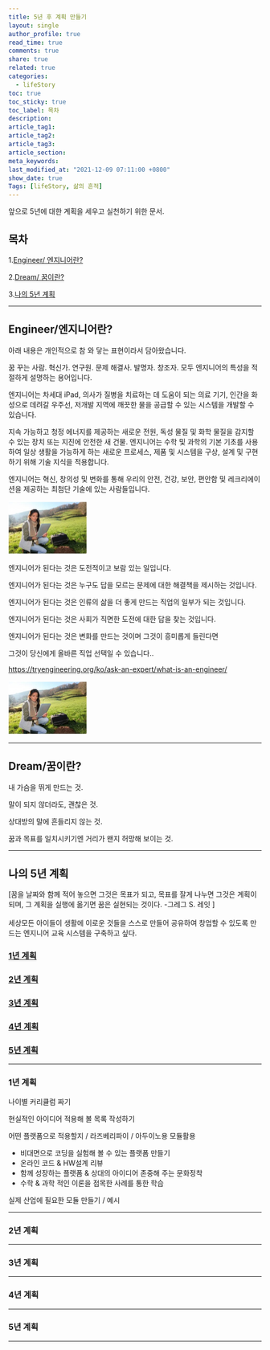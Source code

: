 ```yaml
---
title: 5년 후 계획 만들기
layout: single
author_profile: true
read_time: true
comments: true
share: true
related: true
categories:
  - lifeStory
toc: true
toc_sticky: true
toc_label: 목차
description:
article_tag1:
article_tag2:
article_tag3:
article_section:
meta_keywords:
last_modified_at: "2021-12-09 07:11:00 +0800"
show_date: true
Tags: [lifeStory, 삶의 흔적]
---
```


앞으로 5년에 대한 계획을 세우고 실천하기 위한 문서.

## 목차

1.[Engineer/ 엔지니어란?](#Engineer/엔지니어란?)

2.[Dream/ 꿈이란?](#Dream/꿈이란?)

3.[나의 5년 계획](#나의-5년-계획)

---

## Engineer/엔지니어란?

아래 내용은 개인적으로 참 와 닿는 표현이라서 담아왔습니다.

꿈 꾸는 사람. 혁신가. 연구원. 문제 해결사. 발명자. 창조자. 모두 엔지니어의 특성을 적절하게 설명하는 용어입니다.

엔지니어는 차세대 iPad, 의사가 질병을 치료하는 데 도움이 되는 의료 기기, 인간을 화성으로 데려갈 우주선, 저개발 지역에 깨끗한 물을 공급할 수 있는 시스템을 개발할 수 있습니다.

지속 가능하고 청정 에너지를 제공하는 새로운 전원, 독성 물질 및 화학 물질을 감지할 수 있는 장치 또는 지진에 안전한 새 건물. 엔지니어는 수학 및 과학의 기본 기초를 사용하여 일상 생활을 가능하게 하는 새로운 프로세스, 제품 및 시스템을 구상, 설계 및 구현하기 위해 기술 지식을 적용합니다.

엔지니어는 혁신, 창의성 및 변화를 통해 우리의 안전, 건강, 보안, 편안함 및 레크리에이션을 제공하는 최첨단 기술에 있는 사람들입니다.

<img src="../../../assets\images\post\lifeStory\20211209_1.jpg" alt="rpi1" style="zoom: 50%;"/>

엔지니어가 된다는 것은 도전적이고 보람 있는 일입니다.

엔지니어가 된다는 것은 누구도 답을 모르는 문제에 대한 해결책을 제시하는 것입니다.

엔지니어가 된다는 것은 인류의 삶을 더 좋게 만드는 직업의 일부가 되는 것입니다.

엔지니어가 된다는 것은 사회가 직면한 도전에 대한 답을 찾는 것입니다.

엔지니어가 된다는 것은 변화를 만드는 것이며 그것이 흥미롭게 들린다면

그것이 당신에게 올바른 직업 선택일 수 있습니다..

https://tryengineering.org/ko/ask-an-expert/what-is-an-engineer/

<img src="../../../assets\images\post\lifeStory\20211209_1.jpg" alt="rpi1" style="zoom: 50%;"/>

---

## Dream/꿈이란?

내 가슴을 뛰게 만드는 것.

말이 되지 않더라도, 괜찮은 것.

상대방의 말에 흔들리지 않는 것.

꿈과 목표를 일치시키기엔 거리가 왠지 허망해 보이는 것.

---

## 나의 5년 계획

[꿈을 날짜와 함께 적어 놓으면 그것은 목표가 되고,
목표를 잘게 나누면 그것은 계획이 되며,
그 계획을 실행에 옮기면 꿈은 실현되는 것이다. -그레그 S. 레잇 ]
<br><br>
세상모든 아이들이 생활에 이로운 것들을 스스로 만들어 공유하여 창업할 수 있도록 만드는 엔지니어 교육 시스템을 구축하고 싶다.

### [1년 계획](#1년-계획)

### [2년 계획](#2년-계획)

### [3년 계획](#3년-계획)

### [4년 계획](#4년-계획)

### [5년 계획](#5년-계획)

---

### 1년 계획<br>

나이별 커리큘럼 짜기

현실적인 아이디어 적용해 볼 목록 작성하기

어떤 플랫폼으로 적용할지 / 라즈베리파이 / 아두이노용 모듈활용

- 비대면으로 코딩을 실험해 볼 수 있는 플랫폼 만들기
- 온라인 코드 & HW설계 리뷰
- 함께 성장하는 플랫폼 & 상대의 아이디어 존중해 주는 문화정착
- 수학 & 과학 적인 이론을 접목한 사례를 통한 학습

실제 산업에 필요한 모듈 만들기 / 예시

---

### 2년 계획<br>

---

### 3년 계획<br>

---

### 4년 계획<br>

---

### 5년 계획<br>

---
